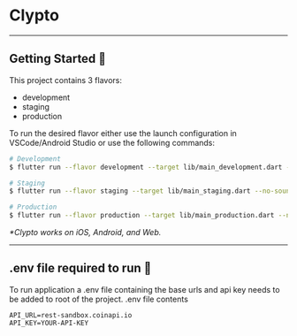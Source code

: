# Clypto

---

## Getting Started 🚀

This project contains 3 flavors:

- development
- staging
- production

To run the desired flavor either use the launch configuration in VSCode/Android Studio or use the following commands:

```sh
# Development
$ flutter run --flavor development --target lib/main_development.dart --no-sound-null-safety

# Staging
$ flutter run --flavor staging --target lib/main_staging.dart --no-sound-null-safety

# Production
$ flutter run --flavor production --target lib/main_production.dart --no-sound-null-safety
```

_\*Clypto works on iOS, Android, and Web._

---

## .env file required to run 🚀
To run application a .env file containing the base urls and api key needs to be added to root of the project.
.env file contents
```
API_URL=rest-sandbox.coinapi.io
API_KEY=YOUR-API-KEY

```
